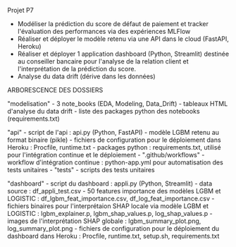 Projet P7
- Modéliser la prédiction du score de défaut de paiement et tracker l'évaluation des performances via des expériences MLFlow 
- Réaliser et déployer le modèle retenu via une API dans le cloud (FastAPI, Heroku)
- Réaliser et déployer 1 application dashboard (Python, Streamlit) destinée au conseiller bancaire pour l'analyse de la relation client et l'interprétation de la prédiction du score.
- Analyse du data drift (dérive dans les données)

ARBORESCENCE DES DOSSIERS

"modelisation"
    - 3 note_books (EDA, Modeling, Data_Drift)
    - tableaux HTML d'analyse du data drift
    - liste des packages python des notebooks (requirements.txt)

"api"
    - script de l'api : api.py (Python, FastAPI)
    - modèle LGBM retenu au format binaire (pikle)
    - fichiers de configuration pour le déploiement dans Heroku : Procfile, runtime.txt
    - packages python : requirements.txt, utilisé pour l'intégration continue et le déploiement 
        - ".github/workflows"
            - workflow d'intégration continue : python-app.yml pour automatisation des tests unitaires 
        - "tests"
            - scripts des tests unitaires

"dashboard"
    - script du dashboard : appli.py (Python, Streamlit)
    - data source : df_appli_test.csv
    - 50 features importance des modèles LGBM et LOGISTIC : df_lgbm_feat_importance.csv, df_log_feat_importance.csv
    - fichiers binaires pour l'interprétaion SHAP locale via modèle LGBM et LOGISTIC : lgbm_explainer.p, lgbm_shap_values.p, log_shap_values.p
    - images de l'interprétation SHAP globale : lgbm_summary_plot.png, log_summary_plot.png
    - fichiers de configuration pour le déploiement du dashboard dans Heroku : Procfile, runtime.txt, setup.sh, requirements.txt
